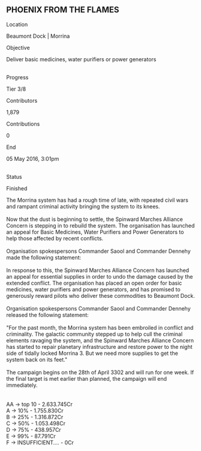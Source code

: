 ## PHOENIX FROM THE FLAMES

Location

Beaumont Dock \| Morrina

Objective

Deliver basic medicines, water purifiers or power generators

\
Progress

Tier 3/8

Contributors

1,879

Contributions

0

End

05 May 2016, 3:01pm

\
Status

Finished

The Morrina system has had a rough time of late, with repeated civil
wars and rampant criminal activity bringing the system to its knees.\
\
Now that the dust is beginning to settle, the Spinward Marches Alliance
Concern is stepping in to rebuild the system. The organisation has
launched an appeal for Basic Medicines, Water Purifiers and Power
Generators to help those affected by recent conflicts.\
\
Organisation spokespersons Commander Saool and Commander Dennehy made
the following statement:\
\
In response to this, the Spinward Marches Alliance Concern has launched
an appeal for essential supplies in order to undo the damage caused by
the extended conflict. The organisation has placed an open order for
basic medicines, water purifiers and power generators, and has promised
to generously reward pilots who deliver these commodities to Beaumont
Dock.\
\
Organisation spokespersons Commander Saool and Commander Dennehy
released the following statement:\
\
\"For the past month, the Morrina system has been embroiled in conflict
and criminality. The galactic community stepped up to help cull the
criminal elements ravaging the system, and the Spinward Marches Alliance
Concern has started to repair planetary infrastructure and restore power
to the night side of tidally locked Morrina 3. But we need more supplies
to get the system back on its feet.\"\
\
The campaign begins on the 28th of April 3302 and will run for one week.
If the final target is met earlier than planned, the campaign will end
immediately.\
\
\
AA -\> top 10 - 2.633.745Cr\
A -\> 10% - 1.755.830Cr\
B -\> 25% - 1.316.872Cr\
C -\> 50% - 1.053.498Cr\
D -\> 75% - 438.957Cr\
E -\> 99% - 87.791Cr\
F -\> INSUFFICIENT.... - 0Cr
